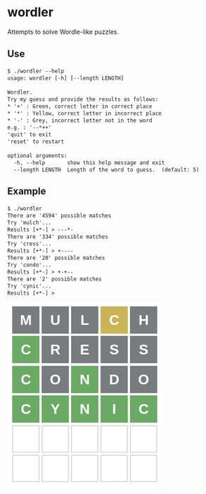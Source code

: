 # wordler

Attempts to solve Wordle-like puzzles.

## Use

    $ ./wordler --help
    usage: wordler [-h] [--length LENGTH]
    
    Wordler.
    Try my guess and provide the results as follows:
    * '+' : Green, correct letter in correct place
    * '*' : Yellow, correct letter in incorrect place
    * '-' : Grey, incorrect letter not in the word
    e.g. : '--*++'
    'quit' to exit
    'reset' to restart
    
    optional arguments:
      -h, --help       show this help message and exit
      --length LENGTH  Length of the word to guess.  (default: 5)

## Example

    $ ./wordler 
    There are '4594' possible matches
    Try 'mulch'...
    Results [+*-] > ---*-
    There are '334' possible matches
    Try 'cress'...
    Results [+*-] > +----
    There are '20' possible matches
    Try 'condo'...
    Results [+*-] > +-+--
    There are '2' possible matches
    Try 'cynic'...
    Results [+*-] > 

![Wordle Example](./images/wordle_example.png)
